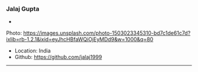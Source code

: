 ### Jalaj Gupta

-
Photo: https://images.unsplash.com/photo-1503023345310-bd7c1de61c7d?ixlib=rb-1.2.1&ixid=eyJhcHBfaWQiOjEyMDd9&w=1000&q=80
- Location: India
- Github: https://github.com/jalaj1999

***
